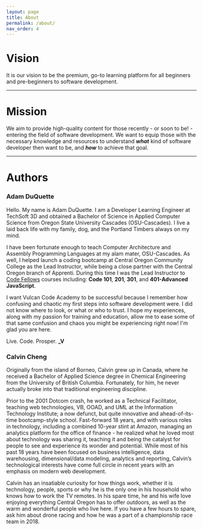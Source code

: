 ```yaml
---
layout: page
title: About
permalink: /about/
nav_order: 4
---
```


# Vision
It is our vision to be the premium, go-to learning platform for all beginners and pre-beginners to software development.

---
# Mission
We aim to provide high-quality content for those recently - or soon to be! - entering the field of software development. We want to equip those with the necessary knowledge and resources to understand **_what_** kind of software developer then want to be, and **_how_** to achieve that goal.

---
# Authors

### Adam DuQuette
Hello. My name is Adam DuQuette. I am a Developer Learning Engineer at TechSoft 3D and obtained a Bachelor of Science in Applied Computer Science from Oregon State University Cascades (OSU-Cascades). I live a laid back life with my family, dog, and the Portland Timbers always on my mind. 

I have been fortunate enough to teach Computer Architecture and Assembly Programming Languages at my alam mater, OSU-Cascades. As well, I helped launch a coding bootcamp at Central Oregon Community College as the Lead Instructor, while being a close partner with the Central Oregon branch of Apprenti. During this time I was the Lead Instructor to [Code Fellows][cf-curriculum] courses including: **Code 101**, **201**, **301**, and **401-Advanced JavaScript**.

I want Vulcan Code Academy to be successful because I remember how confusing and chaotic my first steps into software development were. I did not know where to look, or what or who to trust. I hope my experiences, along with my passion for training and education, allow me to ease some of that same confusion and chaos you might be experiencing right now! I'm glad you are here.

Live. Code. Prosper. **_V**

[cf-curriculum]: https://www.codefellows.org/learn-to-code/

### Calvin Cheng
Originally from the island of Borneo, Calvin grew up in Canada, where he received a Bachelor of Applied Science degree in Chemical Engineering from the University of British Columbia. Fortunately, for him, he never actually broke into that traditional engineering discipline.

Prior to the 2001 Dotcom crash, he worked as a Technical Facilitator, teaching web technologies, VB, OOAD, and UML at the Information Technology Institute; a now defunct, but quite innovative and ahead-of-its-time bootcamp-style school. Fast-forward 18 years, and with various roles in technology, including a combined 10-year stint at Amazon, managing an analytics platform for the office of finance - he realized what he loved most about technology was sharing it, teaching it and being the catalyst for people to see and experience its wonder and potential. While most of his past 18 years have been focused on business intelligence, data warehousing, dimensional/data modeling, analytics and reporting, Calvin’s technological interests have come full circle in recent years with an emphasis on modern web development. 

Calvin has an insatiable curiosity for how things work, whether it is technology, people, sports or why he is the only one in his household who knows how to work the TV remotes. In his spare time, he and his wife love enjoying everything Central Oregon has to offer outdoors, as well as the warm and wonderful people who live here. If you have a few hours to spare, ask him about drone racing and how he was a part of a championship race team in 2018.
